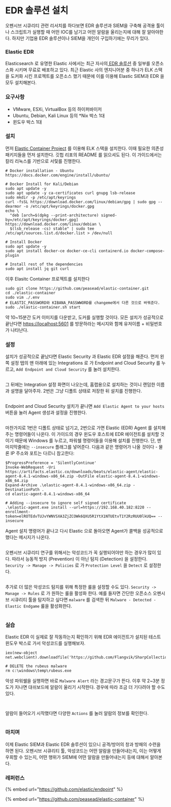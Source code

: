 # EDR 솔루션 설치

오펜시브 시큐리티 관련 리서치를 하다보면 EDR 솔루션과 SIEM을 구축해 공격용 툴이나 스크립트가 실행할 때 어떤 IOC를 남기고 어떤 알람을 울리는지에 대해 잘 알아야한다. 하지만 기업용 EDR 솔루션이나 SIEM을 개인이 구입하기에는 무리가 있다.&#x20;

### Elastic EDR&#x20;

Elasticsearch 로 유명한 Elastic 사에서는 최근 자사의[ EDR 솔루션](https://github.com/elastic/endpoint) 중 일부를 오픈소스화 시키며 무료로 배포하고 있다. 최근 Elastic 사의 엔지니어분 중 하나가 ELK 스택을 도커화 시킨 프로젝트를 오픈소스 했기 때문에 이를 이용해 Elastic SIEM과 EDR 을 모두 설치해본다.&#x20;

### 요구사항&#x20;

* VMware, ESXi, VirtualBox 등의 하이퍼바이저&#x20;
* Ubuntu, Debian, Kali Linux 등의 \*Nix 박스 1대&#x20;
* 윈도우 박스 1대&#x20;

### 설치&#x20;

먼저 [Elastic Container Project](https://github.com/peasead/elastic-container) 를 이용해 ELK 스택을 설치한다. 이때 필요한 의존성 패키지들을 먼저 설치한다. 깃헙 리포의 README 를 읽으셔도 된다. 이 가이드에서는 칼리 리눅스를 기반으로 서맃를 진행한다.&#x20;

```
# Docker installation - Ubuntu 
https://docs.docker.com/engine/install/ubuntu/

# Docker Install for Kali/Debian
sudo apt update -y 
sudo apt update -y ca-certificates curl gnupg lsb-release 
sudo mkdir -p /etc/apt/keyrings
curl -fsSL https://download.docker.com/linux/debian/gpg | sudo gpg --dearmor -o /etc/apt/keyrings/docker.gpg
echo \
  "deb [arch=$(dpkg --print-architecture) signed-by=/etc/apt/keyrings/docker.gpg] https://download.docker.com/linux/debian \
  $(lsb_release -cs) stable" | sudo tee /etc/apt/sources.list.d/docker.list > /dev/null
  
# Install Docker 
sudo apt update -y 
sudo apt install docker-ce docker-ce-cli containerd.io docker-compose-plugin 

# Install rest of the dependencies 
sudo apt install jq git curl 
```

이후 Elasitc Container 프로젝트를 설치한다&#x20;

```
sudo git clone https://github.com/peasead/elastic-container.git
cd ./elastic-container
sudo vim ./.env 
# ELASTIC_PASSWORD와 KIBANA_PASSWWORD를 changeme에서 다른 것으로 바꿔준다.
sudo ./elastic-container.sh start 
```



약 10\~15분간 도커 이미지를 다운받고, 도커를 실행할 것이다. 모든 설치가 성공적으로 끝난다면 [https://localhost:5601](https://localhost:5601) 를 방문하라는 메시지와 함께 유저이름 + 비밀번호가 나타난다.&#x20;

### 설정&#x20;

설치가 성공적으로 끝났다면 Elastic Security 과 Elastic EDR 설정을 해준다. 먼저 왼쪽 설정 탭의 맨 아래에 있는 Integrations 로 가 Endpoint and Cloud Security 를 누르고, `Add Endpoint and Cloud Security` 를 눌러 설치한다.&#x20;

<figure><img src="../.gitbook/assets/elastic-container-install-edr.PNG" alt=""><figcaption></figcaption></figure>

그 뒤에는 Integration 설정 화면이 나오는데, 홈랩용으로 설치하는 것이니 랜덤한 이름과 설명을 달아주자. 2번은 그냥 디폴트 상태로 저장한 뒤 설치를 진행한다.&#x20;

<figure><img src="../.gitbook/assets/elastic-container-edr1.PNG" alt=""><figcaption></figcaption></figure>

Endpoint and Cloud Security 설치가 끝나면 `Add Elastic Agent to your hosts` 버튼을 눌러 Agent 생성과 설정을 진행한다.&#x20;

<figure><img src="../.gitbook/assets/elastic-container-edr2.PNG" alt=""><figcaption></figcaption></figure>

마찬가지로 1번은 디폴트 상태로 넘기고, 2번으로 가면 Elastic (EDR) Agent 를 설치해주는 명령어들이 나온다. 이 가이드의 경우 윈도우 호스트에 EDR 에이전트를 설치할 것이기 때문에 Windows 를 누르고, 파워쉘 명령어들을 이용해 설치를 진행한다. 단, 맨 마지막줄에는 `--insecure` 플래그를 넣어준다. 다음과 같은 명령어가 나올 것이다 - 물론 IP 주소와 포트는 다르니 참고한다:&#x20;

```
$ProgressPreference = 'SilentlyContinue'
Invoke-WebRequest -Uri https://artifacts.elastic.co/downloads/beats/elastic-agent/elastic-agent-8.4.1-windows-x86_64.zip -OutFile elastic-agent-8.4.1-windows-x86_64.zip
Expand-Archive .\elastic-agent-8.4.1-windows-x86_64.zip -DestinationPath .
cd elastic-agent-8.4.1-windows-x86_64

# Adding --insecure to ignore self signed certificate 
.\elastic-agent.exe install --url=https://192.168.40.182:8220 --enrollment-token=elROTEdvTUJvYWNVSXA3ZjZCOWk6QXU5R1YtX1NTUEtvT1Y2RzRUU0lkUQ== --insecure 
```

Agent 설치 명령어가 끝나고 다시 Elastic 으로 돌아오면 Agent가 콜백을 성공적으로 했다는 메시지가 나온다.&#x20;

<figure><img src="../.gitbook/assets/elastic-container-ed6.PNG" alt=""><figcaption></figcaption></figure>

오펜시브 시큐리티 연구를 위해서는 악성코드가 꼭 실행되어야만 하는 경우가 많이 있다. 따라서 능동적 방지 (Prevention) 이 아닌 탐지 (Detection) 을 설정한다. `Security -> Manage -> Policies` 로 가 `Protection Level` 을 `Detect` 로 설정한다.&#x20;

<figure><img src="../.gitbook/assets/elastic-container-detect-only.PNG" alt=""><figcaption></figcaption></figure>

추가로 더 많은 악성코드 탐지를 위해 특정한 룰을 설정할 수도 있다. `Security -> Manage -> Rules` 로 가 원하는 룰을 활성화 한다. 예를 들자면 간단한 오픈소스 오펜시브 시큐리티 툴을 탐지하고 싶다면 `malware` 를 검색한 뒤 `Malware - Detected - Elastic Endgame` 룰을 활성화한다.&#x20;

<figure><img src="../.gitbook/assets/image (2).png" alt=""><figcaption></figcaption></figure>

### 실습&#x20;

Elastic EDR 이 실제로 잘 작동하는지 확인하기 위해 EDR 에이전트가 설치된 테스트 윈도우 박스로 가서 악성코드를 실행해보자.&#x20;

```
iex(new-object net.webclient).downloadfile('https://github.com/Flangvik/SharpCollection/raw/master/NetFramework_4.5_Any/Rubeus.exe','C:\windows\temp\rubeus.exe')

# DELETE the rubeus malware
rm c:\windows\temp\rubeus.exe
```

악성 파워쉘을 실행하면 바로 `Malware Alert` 라는 경고문구가 뜬다. 이후 약 2\~3분 정도가 지나면 대쉬보드에 알람이 울리기 시작한다. 경우에 따라 조금 더 기다려야 할 수도 있다. &#x20;

<figure><img src="../.gitbook/assets/image (4).png" alt=""><figcaption></figcaption></figure>

<figure><img src="../.gitbook/assets/image (3).png" alt=""><figcaption></figcaption></figure>

알람이 들어오기 시작했다면 다양한 `Actions` 를 눌러 알람의 정보를 확인한다.&#x20;

&#x20;

<figure><img src="../.gitbook/assets/image (1).png" alt=""><figcaption></figcaption></figure>

### 마치며&#x20;

이제 Elastic SIEM과 Elastic EDR 솔루션이 있으니 공격/방어의 창과 방패의 수련을 하면 된다. 오펜시브 시큐리티 툴, 악성코드는 어떤 알람을 만들어내는지, 이는 어떻게 우회할 수 있는지, 어떤 행위가 SIEM에 어떤 알람을 만들어내는지 등에 대해서 알아본다.&#x20;

### 레퍼런스&#x20;

{% embed url="https://github.com/elastic/endpoint" %}

{% embed url="https://github.com/peasead/elastic-container" %}
